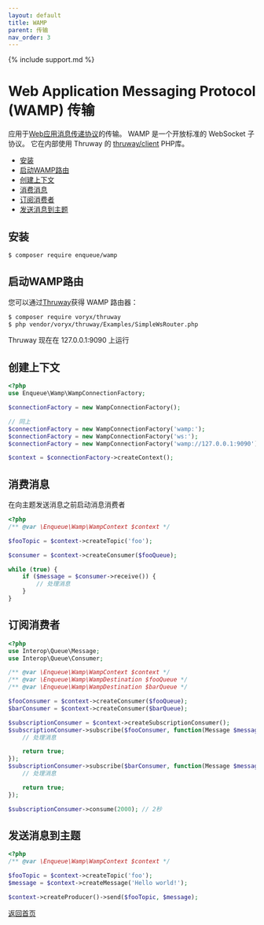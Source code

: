 ```yaml
---
layout: default
title: WAMP
parent: 传输
nav_order: 3
---
```

{% include support.md %}

# Web Application Messaging Protocol (WAMP) 传输

应用于[Web应用消息传递协议](https://wamp-proto.org/)的传输。
WAMP 是一个开放标准的 WebSocket 子协议。
它在内部使用 Thruway 的 [thruway/client](https://github.com/thruway/client) PHP库。

* [安装](#安装)
* [启动WAMP路由](#启动WAMP路由)
* [创建上下文](#创建上下文)
* [消费消息](#消费消息)
* [订阅消费者](#订阅消费者)
* [发送消息到主题](#发送消息到主题)

## 安装

```bash
$ composer require enqueue/wamp
```

## 启动WAMP路由

您可以通过[Thruway](https://github.com/voryx/Thruway)获得 WAMP 路由器：

```bash
$ composer require voryx/thruway
$ php vendor/voryx/thruway/Examples/SimpleWsRouter.php
```

Thruway 现在在 127.0.0.1:9090 上运行


## 创建上下文

```php
<?php
use Enqueue\Wamp\WampConnectionFactory;

$connectionFactory = new WampConnectionFactory();

// 同上
$connectionFactory = new WampConnectionFactory('wamp:');
$connectionFactory = new WampConnectionFactory('ws:');
$connectionFactory = new WampConnectionFactory('wamp://127.0.0.1:9090');

$context = $connectionFactory->createContext();
```

## 消费消息

在向主题发送消息之前启动消息消费者

```php
<?php
/** @var \Enqueue\Wamp\WampContext $context */

$fooTopic = $context->createTopic('foo');

$consumer = $context->createConsumer($fooQueue);

while (true) {
    if ($message = $consumer->receive()) {
        // 处理消息
    }
}
```

## 订阅消费者

```php
<?php
use Interop\Queue\Message;
use Interop\Queue\Consumer;

/** @var \Enqueue\Wamp\WampContext $context */
/** @var \Enqueue\Wamp\WampDestination $fooQueue */
/** @var \Enqueue\Wamp\WampDestination $barQueue */

$fooConsumer = $context->createConsumer($fooQueue);
$barConsumer = $context->createConsumer($barQueue);

$subscriptionConsumer = $context->createSubscriptionConsumer();
$subscriptionConsumer->subscribe($fooConsumer, function(Message $message, Consumer $consumer) {
    // 处理消息

    return true;
});
$subscriptionConsumer->subscribe($barConsumer, function(Message $message, Consumer $consumer) {
    // 处理消息

    return true;
});

$subscriptionConsumer->consume(2000); // 2秒
```

## 发送消息到主题

```php
<?php
/** @var \Enqueue\Wamp\WampContext $context */

$fooTopic = $context->createTopic('foo');
$message = $context->createMessage('Hello world!');

$context->createProducer()->send($fooTopic, $message);
```

[返回首页](../index.md)
